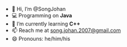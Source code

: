 - 👋 Hi, I’m @SongJohan
- 💻 Programming on **Java**
- 🌱 I’m currently learning **C++**
- 📫 Reach me at song.johan.2007@gmail.com
- 😄 Pronouns: he/him/his

<!---
SongJohan/SongJohan is a ✨ special ✨ repository because its `README.md` (this file) appears on your GitHub profile.
You can click the Preview link to take a look at your changes.
--->

